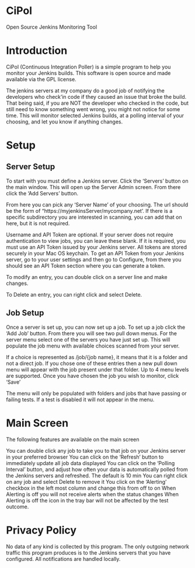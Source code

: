 # CiPol
Open Source Jenkins Monitoring Tool

# Introduction

CiPol (Continuous Integration Poller) is a simple program to help you monitor your Jenkins builds. This software is open source and made available via the GPL license. 

The jenkins servers at my company do a good job of notifying the developers who check’in code if they caused an issue that broke the build. That being said, if you are NOT the developer who checked in the code, but still need to know something went wrong, you might not notice for some time. This will monitor selected Jenkins builds, at a polling interval of your choosing, and let you know if anything changes.

# Setup

## Server Setup
To start with you must define a Jenkins server. Click the ‘Servers’ button on the main window. This will open up the Server Admin screen. From there click the ‘Add Servers’ button. 

From here you can pick any ‘Server Name’ of your choosing. The url should be the form of
“https://myjenkinsServer/mycompany.net’. If there is a specific subdirectory you are interested in scanning, you can add that on here, but it is not required.

Username and API Token are optional. If your server does not require authentication to view jobs, you can leave these blank. If it is required, you must use an API Token issued by your Jenkins server. All tokens are stored securely in your Mac OS keychain. To get an API Token from your Jenkins server, go to your user settings and then go to Configure, from there you should see an API Token section where you can generate a token.

To modify an entry, you can double click on a server line and make changes.

To Delete an entry, you can right click and select Delete.

## Job Setup
Once a server is set up, you can now set up a job. To set up a job click the ‘Add Job’ button. From there you will see two pull down menus. For the server menu select one of the servers you have just set up. This will populate the job menu with available choices scanned from your server.

If a choice is represented as /job/{job name}, it means that it is a folder and not a direct job. If you chose one of these entries then a new pull down menu will appear with the job present under that folder. Up to 4 menu levels are supported. Once you have chosen the job you wish to monitor, click ‘Save’

The menu will only be populated with folders and jobs that have passing or failing tests. If a test is disabled it will not appear in the menu.

# Main Screen
The following features are available on the main screen

You can double click any job to take you to that job on your Jenkins server in your preferred browser
You can click on the ‘Refresh’ button to immediately update all job data displayed
You can click on the ‘Polling Interval’ button, and adjust how often your data is automatically polled from the Jenkins servers and refreshed. The default is 10 min
You can right click on any job and select Delete to remove it
You click on the ‘Alerting’ checkbox in the left most column and change this from off to on
When Alerting is off you will not receive alerts when the status changes
When Alerting is off the icon in the tray bar will not be affected by the test outcome.

# Privacy Policy
No data of any kind is collected by this program. The only outgoing network traffic this program produces is to the Jenkins servers that you have configured. All notifications are handled locally.

